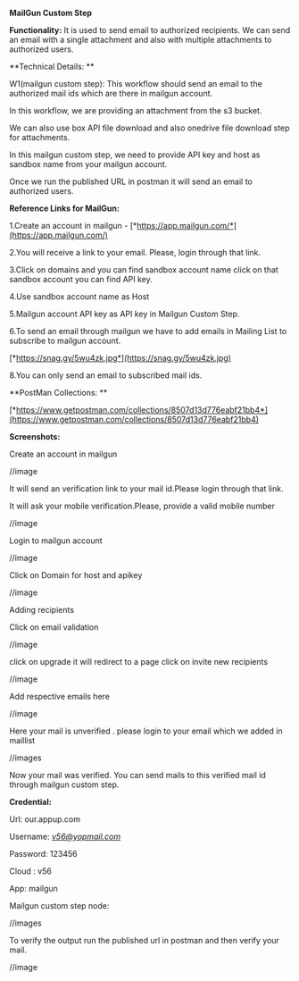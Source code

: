 **MailGun Custom Step**

**Functionality:** It is used to send email to authorized recipients. We
can send an email with a single attachment and also with multiple
attachments to authorized users.

**Technical Details: **

W1(mailgun custom step): This workflow should send an email to the
authorized mail ids which are there in mailgun account.

In this workflow, we are providing an attachment from the s3 bucket.

We can also use box API file download and also onedrive file download
step for attachments.

In this mailgun custom step, we need to provide API key and host as
sandbox name from your mailgun account.

Once we run the published URL in postman it will send an email to
authorized users.

**Reference Links for MailGun:**

1.Create an account in mailgun -
[*https://app.mailgun.com/*](https://app.mailgun.com/)

2.You will receive a link to your email. Please, login through that
link.

3.Click on domains and you can find sandbox account name click on that
sandbox account you can find API key.

4.Use sandbox account name as Host

5.Mailgun account API key as API key in Mailgun Custom Step.

6.To send an email through mailgun we have to add emails in Mailing List
to subscribe to mailgun account.

[*https://snag.gy/5wu4zk.jpg*](https://snag.gy/5wu4zk.jpg)

8.You can only send an email to subscribed mail ids.

**PostMan Collections: **

[*https://www.getpostman.com/collections/8507d13d776eabf21bb4*](https://www.getpostman.com/collections/8507d13d776eabf21bb4)

**Screenshots:**

Create an account in mailgun

//image

It will send an verification link to your mail id.Please login through
that link.

It will ask your mobile verification.Please, provide a valid mobile
number

//image

Login to mailgun account

//image

Click on Domain for host and apikey

//image

Adding recipients

Click on email validation

//image

click on upgrade it will redirect to a page click on invite new
recipients

//image

Add respective emails here

//image

Here your mail is unverified . please login to your email which we added
in maillist

//images

Now your mail was verified. You can send mails to this verified mail id
through mailgun custom step.

**Credential:**

Url: our.appup.com

Username: [*v56@yopmail.com*](mailto:v56@yopmail.com)

Password: 123456

Cloud : v56

App: mailgun

Mailgun custom step node:

//images

To verify the output run the published url in postman and then verify
your mail.

//image
